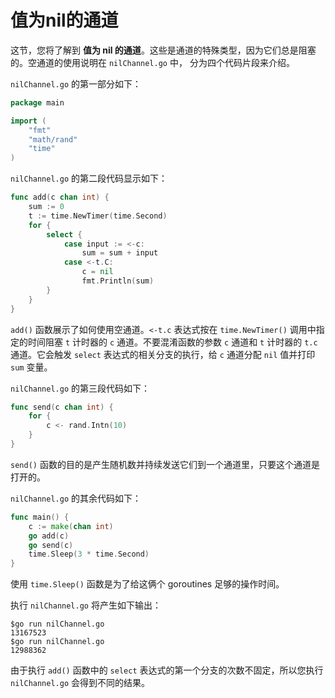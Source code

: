 # **值为nil的通道**

这节，您将了解到 **值为 nil 的通道**。这些是通道的特殊类型，因为它们总是阻塞的。空通道的使用说明在 `nilChannel.go` 中， 分为四个代码片段来介绍。

`nilChannel.go` 的第一部分如下：

```go
package main

import (
    "fmt"
    "math/rand"
    "time"
)
```

`nilChannel.go` 的第二段代码显示如下：

```go
func add(c chan int) {
    sum := 0
    t := time.NewTimer(time.Second)
    for {
        select {
            case input := <-c:
                sum = sum + input
            case <-t.C:
                c = nil
                fmt.Println(sum)
        }
    }
}
```

`add()` 函数展示了如何使用空通道。`<-t.c` 表达式按在 `time.NewTimer()` 调用中指定的时间阻塞 `t` 计时器的 `c` 通道。不要混淆函数的参数 `c` 通道和 `t` 计时器的 `t.c` 通道。它会触发 `select` 表达式的相关分支的执行，给 `c` 通道分配 `nil` 值并打印 `sum` 变量。

`nilChannel.go` 的第三段代码如下：

```go
func send(c chan int) {
    for {
        c <- rand.Intn(10)
    }
}
```

`send()` 函数的目的是产生随机数并持续发送它们到一个通道里，只要这个通道是打开的。

`nilChannel.go` 的其余代码如下：

```go
func main() {
    c := make(chan int)
    go add(c)
    go send(c)
    time.Sleep(3 * time.Second)
}
```

使用 `time.Sleep()` 函数是为了给这俩个 goroutines 足够的操作时间。

执行 `nilChannel.go` 将产生如下输出：

```shell
$go run nilChannel.go
13167523
$go run nilChannel.go
12988362
```

由于执行 `add()` 函数中的 `select` 表达式的第一个分支的次数不固定，所以您执行 `nilChannel.go` 会得到不同的结果。
